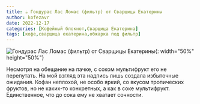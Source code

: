 ```yaml
---
title: ☕️ Гондурас Лас Ломас (фильтр) от Сварщицы Екатерины 
author: kofezavr
date: 2022-12-17
categories: [Кофейный блокнот,Сварщица Екатерина]
tags: [кофе,сварщица екатерина,обжарка под фильтр]
--- 
```

![Гондурас Лас Ломас (фильтр) от Сварщицы Екатерины](/assets/img/posts/23/01/gonduras-las-lomas.jpg){: width="50%" height="50%"}

Несмотря на обещание на пачке, с соком мультифрукт его не перепутать. На мой взгляд эта надпись лишь создала избыточные ожидания. Кофан неплохой, не особо яркий, со вкусом тропических фруктов, но не каких-то конкретных, а как в соке мультифрукт. Единственное, что до сока ему не хватает сочности. 